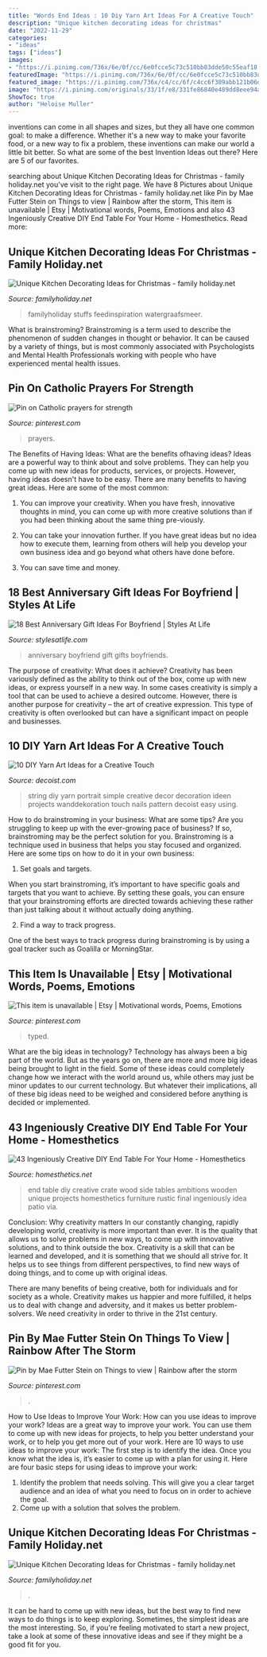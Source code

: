 ```yaml
---
title: "Words End Ideas : 10 Diy Yarn Art Ideas For A Creative Touch"
description: "Unique kitchen decorating ideas for christmas"
date: "2022-11-29"
categories:
- "ideas"
tags: ["ideas"]
images:
- "https://i.pinimg.com/736x/6e/0f/cc/6e0fcce5c73c510bb83dde50c55eaf18.jpg"
featuredImage: "https://i.pinimg.com/736x/6e/0f/cc/6e0fcce5c73c510bb83dde50c55eaf18.jpg"
featured_image: "https://i.pinimg.com/736x/c4/cc/6f/c4cc6f309abb121b06d3c35e5db9e20c.jpg"
image: "https://i.pinimg.com/originals/33/1f/e8/331fe86840e489dd8eee94a34017c958.jpg"
ShowToc: true
author: "Heloise Muller"
---
```



inventions can come in all shapes and sizes, but they all have one common goal: to make a difference. Whether it's a new way to make your favorite food, or a new way to fix a problem, these inventions can make our world a little bit better. So what are some of the best Invention Ideas out there? Here are 5 of our favorites.

	

		
searching about Unique Kitchen Decorating Ideas for Christmas - family holiday.net you've visit to the right page. We have 8 Pictures about Unique Kitchen Decorating Ideas for Christmas - family holiday.net like Pin by Mae Futter Stein on Things to view | Rainbow after the storm, This item is unavailable | Etsy | Motivational words, Poems, Emotions and also 43 Ingeniously Creative DIY End Table For Your Home - Homesthetics. Read more:
		
    
## Unique Kitchen Decorating Ideas For Christmas - Family Holiday.net

<img loading=lazy src="https://www.familyholiday.net/wp-content/uploads/2012/12/Unique-Kitchen-Decorating-Ideas-for-Christmas_10.jpg" onerror="this.onerror=null;this.src='https://tse3.mm.bing.net/th?id=OIP.ZjZtFlxjvJx3rMuk5ro2dQHaLG&amp;pid=15.1';" alt="Unique Kitchen Decorating Ideas for Christmas - family holiday.net">

_Source: familyholiday.net_

>familyholiday stuffs feedinspiration watergraafsmeer. 

	

What is brainstroming?
Brainstroming is a term used to describe the phenomenon of sudden changes in thought or behavior. It can be caused by a variety of things, but is most commonly associated with Psychologists and Mental Health Professionals working with people who have experienced mental health issues.

    
## Pin On Catholic Prayers For Strength

<img loading=lazy src="https://i.pinimg.com/736x/4b/2f/58/4b2f5820ac0275dc842bd6a984f5d038.jpg" onerror="this.onerror=null;this.src='https://tse2.mm.bing.net/th?id=OIP._QPRTUDfHJcd3GOWbezMBgHaJR&amp;pid=15.1';" alt="Pin on Catholic prayers for strength">

_Source: pinterest.com_

>prayers. 

	

The Benefits of Having Ideas: What are the benefits ofhaving ideas?
Ideas are a powerful way to think about and solve problems. They can help you come up with new ideas for products, services, or projects. However, having ideas doesn't have to be easy. There are many benefits to having great ideas. Here are some of the most common:
1) You can improve your creativity. When you have fresh, innovative thoughts in mind, you can come up with more creative solutions than if you had been thinking about the same thing pre-viously.

2) You can take your innovation further. If you have great ideas but no idea how to execute them, learning from others will help you develop your own business idea and go beyond what others have done before.

3) You can save time and money.

    
## 18 Best Anniversary Gift Ideas For Boyfriend | Styles At Life

<img loading=lazy src="https://i.pinimg.com/originals/33/1f/e8/331fe86840e489dd8eee94a34017c958.jpg" onerror="this.onerror=null;this.src='https://tse2.mm.bing.net/th?id=OIP.K4pZvbJPCbOfJiftJlhqnAHaJ4&amp;pid=15.1';" alt="18 Best Anniversary Gift Ideas For Boyfriend | Styles At Life">

_Source: stylesatlife.com_

>anniversary boyfriend gift gifts boyfriends. 

	

The purpose of creativity: What does it achieve?
Creativity has been variously defined as the ability to think out of the box, come up with new ideas, or express yourself in a new way. In some cases creativity is simply a tool that can be used to achieve a desired outcome. However, there is another purpose for creativity – the art of creative expression. This type of creativity is often overlooked but can have a significant impact on people and businesses.

    
## 10 DIY Yarn Art Ideas For A Creative Touch

<img loading=lazy src="http://cdn.decoist.com/wp-content/uploads/2013/06/String-art-portrait1.jpg" onerror="this.onerror=null;this.src='https://tse4.mm.bing.net/th?id=OIP.5IKx2UGUBS1ZFm4P66veXQHaLI&amp;pid=15.1';" alt="10 DIY Yarn Art Ideas for a Creative Touch">

_Source: decoist.com_

>string diy yarn portrait simple creative decor decoration ideen projects wanddekoration touch nails pattern decoist easy using. 

	

How to do brainstroming in your business: What are some tips?
Are you struggling to keep up with the ever-growing pace of business? If so, brainstroming may be the perfect solution for you. Brainstroming is a technique used in business that helps you stay focused and organized. Here are some tips on how to do it in your own business: 
1. Set goals and targets.

When you start brainstroming, it’s important to have specific goals and targets that you want to achieve. By setting these goals, you can ensure that your brainstroming efforts are directed towards achieving these rather than just talking about it without actually doing anything. 

2. Find a way to track progress.

One of the best ways to track progress during brainstroming is by using a goal tracker such as Goalilla or MorningStar.

    
## This Item Is Unavailable | Etsy | Motivational Words, Poems, Emotions

<img loading=lazy src="https://i.pinimg.com/736x/6e/0f/cc/6e0fcce5c73c510bb83dde50c55eaf18.jpg" onerror="this.onerror=null;this.src='https://tse3.mm.bing.net/th?id=OIP.9-_-8zgWQ3YXelbF0IQkaAHaJ8&amp;pid=15.1';" alt="This item is unavailable | Etsy | Motivational words, Poems, Emotions">

_Source: pinterest.com_

>typed. 

	

What are the big ideas in technology?
Technology has always been a big part of the world. But as the years go on, there are more and more big ideas being brought to light in the field. Some of these ideas could completely change how we interact with the world around us, while others may just be minor updates to our current technology. But whatever their implications, all of these big ideas need to be weighed and considered before anything is decided or implemented.

    
## 43 Ingeniously Creative DIY End Table For Your Home - Homesthetics

<img loading=lazy src="http://cdn.homesthetics.net/wp-content/uploads/2017/05/DIY-Crate-End-Table.jpg" onerror="this.onerror=null;this.src='https://tse4.mm.bing.net/th?id=OIP.eqx6G1O45483aPgXLTxqqwHaKY&amp;pid=15.1';" alt="43 Ingeniously Creative DIY End Table For Your Home - Homesthetics">

_Source: homesthetics.net_

>end table diy creative crate wood side tables ambitions wooden unique projects homesthetics furniture rustic final ingeniously idea patio via. 

	

Conclusion: Why creativity matters
In our constantly changing, rapidly developing world, creativity is more important than ever. It is the quality that allows us to solve problems in new ways, to come up with innovative solutions, and to think outside the box.
Creativity is a skill that can be learned and developed, and it is something that we should all strive for. It helps us to see things from different perspectives, to find new ways of doing things, and to come up with original ideas.

There are many benefits of being creative, both for individuals and for society as a whole. Creativity makes us happier and more fulfilled, it helps us to deal with change and adversity, and it makes us better problem-solvers. We need creativity in order to thrive in the 21st century.

    
## Pin By Mae Futter Stein On Things To View | Rainbow After The Storm

<img loading=lazy src="https://i.pinimg.com/736x/c4/cc/6f/c4cc6f309abb121b06d3c35e5db9e20c.jpg" onerror="this.onerror=null;this.src='https://tse3.mm.bing.net/th?id=OIP.zm1O6MZhCQ6J6NLZBj8NNgHaI0&amp;pid=15.1';" alt="Pin by Mae Futter Stein on Things to view | Rainbow after the storm">

_Source: pinterest.com_

>. 

	

How to Use Ideas to Improve Your Work: How can you use ideas to improve your work?
Ideas are a great way to improve your work. You can use them to come up with new ideas for projects, to help you better understand your work, or to help you get more out of your work. Here are 10 ways to use ideas to improve your work: 
The first step is to identify the idea. Once you know what the idea is, it’s easier to come up with a plan for using it. Here are four basic steps for using ideas to improve your work: 
1) Identify the problem that needs solving. This will give you a clear target audience and an idea of what you need to focus on in order to achieve the goal. 
2) Come up with a solution that solves the problem.

    
## Unique Kitchen Decorating Ideas For Christmas - Family Holiday.net

<img loading=lazy src="https://www.familyholiday.net/wp-content/uploads/2012/12/Unique-Kitchen-Decorating-Ideas-for-Christmas_04.jpg" onerror="this.onerror=null;this.src='https://tse4.mm.bing.net/th?id=OIP.LmRYnXXZlgDVQOX6p8vjhAHaLG&amp;pid=15.1';" alt="Unique Kitchen Decorating Ideas for Christmas - family holiday.net">

_Source: familyholiday.net_

>. 

	

It can be hard to come up with new ideas, but the best way to find new ways to do things is to keep exploring. Sometimes, the simplest ideas are the most interesting. So, if you're feeling motivated to start a new project, take a look at some of these innovative ideas and see if they might be a good fit for you.

